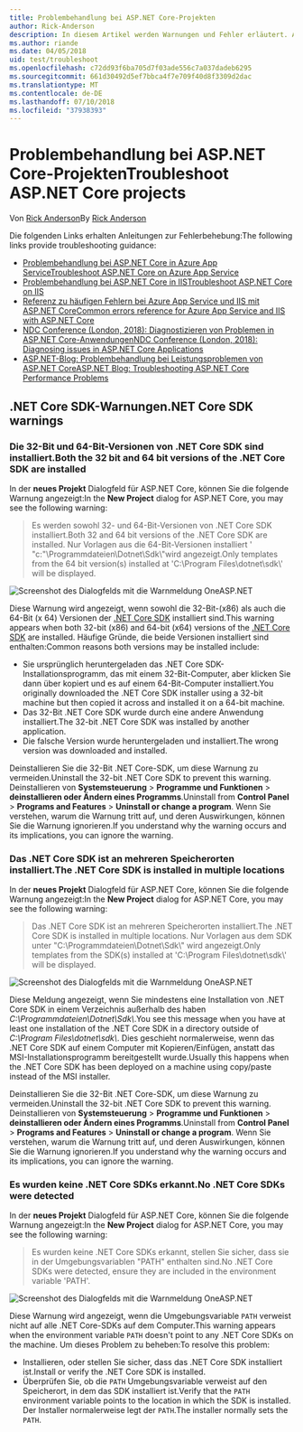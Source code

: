 ```yaml
---
title: Problembehandlung bei ASP.NET Core-Projekten
author: Rick-Anderson
description: In diesem Artikel werden Warnungen und Fehler erläutert. Außerdem erfahren Sie, wie die Problembehandlung in ASP.NET Core-Projekten funktioniert.
ms.author: riande
ms.date: 04/05/2018
uid: test/troubleshoot
ms.openlocfilehash: c72dd93f6ba705d7f03ade556c7a037dadeb6295
ms.sourcegitcommit: 661d30492d5ef7bbca4f7e709f40d8f3309d2dac
ms.translationtype: MT
ms.contentlocale: de-DE
ms.lasthandoff: 07/10/2018
ms.locfileid: "37938393"
---
```

# <a name="troubleshoot-aspnet-core-projects"></a><span data-ttu-id="2b32d-103">Problembehandlung bei ASP.NET Core-Projekten</span><span class="sxs-lookup"><span data-stu-id="2b32d-103">Troubleshoot ASP.NET Core projects</span></span>

<span data-ttu-id="2b32d-104">Von [Rick Anderson](https://twitter.com/RickAndMSFT)</span><span class="sxs-lookup"><span data-stu-id="2b32d-104">By [Rick Anderson](https://twitter.com/RickAndMSFT)</span></span>

<span data-ttu-id="2b32d-105">Die folgenden Links erhalten Anleitungen zur Fehlerbehebung:</span><span class="sxs-lookup"><span data-stu-id="2b32d-105">The following links provide troubleshooting guidance:</span></span>

* [<span data-ttu-id="2b32d-106">Problembehandlung bei ASP.NET Core in Azure App Service</span><span class="sxs-lookup"><span data-stu-id="2b32d-106">Troubleshoot ASP.NET Core on Azure App Service</span></span>](xref:host-and-deploy/azure-apps/troubleshoot)
* [<span data-ttu-id="2b32d-107">Problembehandlung bei ASP.NET Core in IIS</span><span class="sxs-lookup"><span data-stu-id="2b32d-107">Troubleshoot ASP.NET Core on IIS</span></span>](xref:host-and-deploy/iis/troubleshoot)
* [<span data-ttu-id="2b32d-108">Referenz zu häufigen Fehlern bei Azure App Service und IIS mit ASP.NET Core</span><span class="sxs-lookup"><span data-stu-id="2b32d-108">Common errors reference for Azure App Service and IIS with ASP.NET Core</span></span>](xref:host-and-deploy/azure-iis-errors-reference)
* [<span data-ttu-id="2b32d-109">NDC Conference (London, 2018): Diagnostizieren von Problemen in ASP.NET Core-Anwendungen</span><span class="sxs-lookup"><span data-stu-id="2b32d-109">NDC Conference (London, 2018): Diagnosing issues in ASP.NET Core Applications</span></span>](https://www.youtube.com/watch?v=RYI0DHoIVaA)
* [<span data-ttu-id="2b32d-110">ASP.NET-Blog: Problembehandlung bei Leistungsproblemen von ASP.NET Core</span><span class="sxs-lookup"><span data-stu-id="2b32d-110">ASP.NET Blog: Troubleshooting ASP.NET Core Performance Problems</span></span>](https://blogs.msdn.microsoft.com/webdev/2018/05/23/asp-net-core-performance-improvements/)

## <a name="net-core-sdk-warnings"></a><span data-ttu-id="2b32d-111">.NET Core SDK-Warnungen</span><span class="sxs-lookup"><span data-stu-id="2b32d-111">.NET Core SDK warnings</span></span>

### <a name="both-the-32-bit-and-64-bit-versions-of-the-net-core-sdk-are-installed"></a><span data-ttu-id="2b32d-112">Die 32-Bit und 64-Bit-Versionen von .NET Core SDK sind installiert.</span><span class="sxs-lookup"><span data-stu-id="2b32d-112">Both the 32 bit and 64 bit versions of the .NET Core SDK are installed</span></span>

<span data-ttu-id="2b32d-113">In der **neues Projekt** Dialogfeld für ASP.NET Core, können Sie die folgende Warnung angezeigt:</span><span class="sxs-lookup"><span data-stu-id="2b32d-113">In the **New Project** dialog for ASP.NET Core, you may see the following warning:</span></span>

> <span data-ttu-id="2b32d-114">Es werden sowohl 32- und 64-Bit-Versionen von .NET Core SDK installiert.</span><span class="sxs-lookup"><span data-stu-id="2b32d-114">Both 32 and 64 bit versions of the .NET Core SDK are installed.</span></span> <span data-ttu-id="2b32d-115">Nur Vorlagen aus die 64-Bit-Versionen installiert ' "c:"\\Programmdateien\\Dotnet\\Sdk\\"wird angezeigt.</span><span class="sxs-lookup"><span data-stu-id="2b32d-115">Only templates from the 64 bit version(s) installed at 'C:\\Program Files\\dotnet\\sdk\\' will be displayed.</span></span>

![Screenshot des Dialogfelds mit die Warnmeldung OneASP.NET](troubleshoot/_static/both32and64bit.png)

<span data-ttu-id="2b32d-117">Diese Warnung wird angezeigt, wenn sowohl die 32-Bit-(x86) als auch die 64-Bit (x 64) Versionen der [.NET Core SDK](https://www.microsoft.com/net/download/all) installiert sind.</span><span class="sxs-lookup"><span data-stu-id="2b32d-117">This warning appears when both 32-bit (x86) and 64-bit (x64) versions of the [.NET Core SDK](https://www.microsoft.com/net/download/all) are installed.</span></span> <span data-ttu-id="2b32d-118">Häufige Gründe, die beide Versionen installiert sind enthalten:</span><span class="sxs-lookup"><span data-stu-id="2b32d-118">Common reasons both versions may be installed include:</span></span>

* <span data-ttu-id="2b32d-119">Sie ursprünglich heruntergeladen das .NET Core SDK-Installationsprogramm, das mit einem 32-Bit-Computer, aber klicken Sie dann über kopiert und es auf einem 64-Bit-Computer installiert.</span><span class="sxs-lookup"><span data-stu-id="2b32d-119">You originally downloaded the .NET Core SDK installer using a 32-bit machine but then copied it across and installed it on a 64-bit machine.</span></span>
* <span data-ttu-id="2b32d-120">Das 32-Bit .NET Core SDK wurde durch eine andere Anwendung installiert.</span><span class="sxs-lookup"><span data-stu-id="2b32d-120">The 32-bit .NET Core SDK was installed by another application.</span></span>
* <span data-ttu-id="2b32d-121">Die falsche Version wurde heruntergeladen und installiert.</span><span class="sxs-lookup"><span data-stu-id="2b32d-121">The wrong version was downloaded and installed.</span></span>

<span data-ttu-id="2b32d-122">Deinstallieren Sie die 32-Bit .NET Core-SDK, um diese Warnung zu vermeiden.</span><span class="sxs-lookup"><span data-stu-id="2b32d-122">Uninstall the 32-bit .NET Core SDK to prevent this warning.</span></span> <span data-ttu-id="2b32d-123">Deinstallieren von **Systemsteuerung** > **Programme und Funktionen** > **deinstallieren oder Ändern eines Programms**.</span><span class="sxs-lookup"><span data-stu-id="2b32d-123">Uninstall from **Control Panel** > **Programs and Features** > **Uninstall or change a program**.</span></span> <span data-ttu-id="2b32d-124">Wenn Sie verstehen, warum die Warnung tritt auf, und deren Auswirkungen, können Sie die Warnung ignorieren.</span><span class="sxs-lookup"><span data-stu-id="2b32d-124">If you understand why the warning occurs and its implications, you can ignore the warning.</span></span>

### <a name="the-net-core-sdk-is-installed-in-multiple-locations"></a><span data-ttu-id="2b32d-125">Das .NET Core SDK ist an mehreren Speicherorten installiert.</span><span class="sxs-lookup"><span data-stu-id="2b32d-125">The .NET Core SDK is installed in multiple locations</span></span>

<span data-ttu-id="2b32d-126">In der **neues Projekt** Dialogfeld für ASP.NET Core, können Sie die folgende Warnung angezeigt:</span><span class="sxs-lookup"><span data-stu-id="2b32d-126">In the **New Project** dialog for ASP.NET Core, you may see the following warning:</span></span>

> <span data-ttu-id="2b32d-127">Das .NET Core SDK ist an mehreren Speicherorten installiert.</span><span class="sxs-lookup"><span data-stu-id="2b32d-127">The .NET Core SDK is installed in multiple locations.</span></span> <span data-ttu-id="2b32d-128">Nur Vorlagen aus dem SDK unter "C:\\Programmdateien\\Dotnet\\Sdk\\" wird angezeigt.</span><span class="sxs-lookup"><span data-stu-id="2b32d-128">Only templates from the SDK(s) installed at 'C:\\Program Files\\dotnet\\sdk\\' will be displayed.</span></span>

![Screenshot des Dialogfelds mit die Warnmeldung OneASP.NET](troubleshoot/_static/multiplelocations.png)

<span data-ttu-id="2b32d-130">Diese Meldung angezeigt, wenn Sie mindestens eine Installation von .NET Core SDK in einem Verzeichnis außerhalb des haben *C:\\Programmdateien\\Dotnet\\Sdk\\*.</span><span class="sxs-lookup"><span data-stu-id="2b32d-130">You see this message when you have at least one installation of the .NET Core SDK in a directory outside of *C:\\Program Files\\dotnet\\sdk\\*.</span></span> <span data-ttu-id="2b32d-131">Dies geschieht normalerweise, wenn das .NET Core SDK auf einem Computer mit Kopieren/Einfügen, anstatt das MSI-Installationsprogramm bereitgestellt wurde.</span><span class="sxs-lookup"><span data-stu-id="2b32d-131">Usually this happens when the .NET Core SDK has been deployed on a machine using copy/paste instead of the MSI installer.</span></span>

<span data-ttu-id="2b32d-132">Deinstallieren Sie die 32-Bit .NET Core-SDK, um diese Warnung zu vermeiden.</span><span class="sxs-lookup"><span data-stu-id="2b32d-132">Uninstall the 32-bit .NET Core SDK to prevent this warning.</span></span> <span data-ttu-id="2b32d-133">Deinstallieren von **Systemsteuerung** > **Programme und Funktionen** > **deinstallieren oder Ändern eines Programms**.</span><span class="sxs-lookup"><span data-stu-id="2b32d-133">Uninstall from **Control Panel** > **Programs and Features** > **Uninstall or change a program**.</span></span> <span data-ttu-id="2b32d-134">Wenn Sie verstehen, warum die Warnung tritt auf, und deren Auswirkungen, können Sie die Warnung ignorieren.</span><span class="sxs-lookup"><span data-stu-id="2b32d-134">If you understand why the warning occurs and its implications, you can ignore the warning.</span></span>

### <a name="no-net-core-sdks-were-detected"></a><span data-ttu-id="2b32d-135">Es wurden keine .NET Core SDKs erkannt.</span><span class="sxs-lookup"><span data-stu-id="2b32d-135">No .NET Core SDKs were detected</span></span>

<span data-ttu-id="2b32d-136">In der **neues Projekt** Dialogfeld für ASP.NET Core, können Sie die folgende Warnung angezeigt:</span><span class="sxs-lookup"><span data-stu-id="2b32d-136">In the **New Project** dialog for ASP.NET Core, you may see the following warning:</span></span>

> <span data-ttu-id="2b32d-137">Es wurden keine .NET Core SDKs erkannt, stellen Sie sicher, dass sie in der Umgebungsvariablen "PATH" enthalten sind.</span><span class="sxs-lookup"><span data-stu-id="2b32d-137">No .NET Core SDKs were detected, ensure they are included in the environment variable 'PATH'.</span></span>

![Screenshot des Dialogfelds mit die Warnmeldung OneASP.NET](troubleshoot/_static/NoNetCore.png)

<span data-ttu-id="2b32d-139">Diese Warnung wird angezeigt, wenn die Umgebungsvariable `PATH` verweist nicht auf alle .NET Core-SDKs auf dem Computer.</span><span class="sxs-lookup"><span data-stu-id="2b32d-139">This warning appears when the environment variable `PATH` doesn't point to any .NET Core SDKs on the machine.</span></span> <span data-ttu-id="2b32d-140">Um dieses Problem zu beheben:</span><span class="sxs-lookup"><span data-stu-id="2b32d-140">To resolve this problem:</span></span>

* <span data-ttu-id="2b32d-141">Installieren, oder stellen Sie sicher, dass das .NET Core SDK installiert ist.</span><span class="sxs-lookup"><span data-stu-id="2b32d-141">Install or verify the .NET Core SDK is installed.</span></span>
* <span data-ttu-id="2b32d-142">Überprüfen Sie, ob die `PATH` Umgebungsvariable verweist auf den Speicherort, in dem das SDK installiert ist.</span><span class="sxs-lookup"><span data-stu-id="2b32d-142">Verify that the `PATH` environment variable points to the location in which the SDK is installed.</span></span> <span data-ttu-id="2b32d-143">Der Installer normalerweise legt der `PATH`.</span><span class="sxs-lookup"><span data-stu-id="2b32d-143">The installer normally sets the `PATH`.</span></span>
